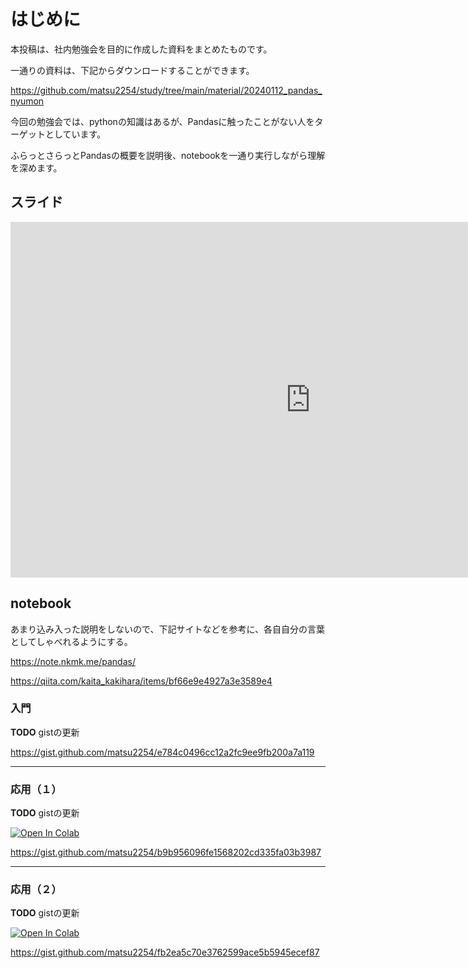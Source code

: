 # はじめに

本投稿は、社内勉強会を目的に作成した資料をまとめたものです。

一通りの資料は、下記からダウンロードすることができます。

https://github.com/matsu2254/study/tree/main/material/20240112_pandas_nyumon

今回の勉強会では、pythonの知識はあるが、Pandasに触ったことがない人をターゲットとしています。

ふらっとさらっとPandasの概要を説明後、notebookを一通り実行しながら理解を深めます。


## スライド

<iframe src="https://docs.google.com/presentation/d/e/2PACX-1vRPtS2uEfynKjvM5Pf9xAvuC5ABk-qcyESKs3YnZshTR6apZsUHEUSKUbvrtqAUddTR-dmfyji4NNo4/embed?start=false&loop=false&delayms=3000" frameborder="0" width="960" height="569" allowfullscreen="true" mozallowfullscreen="true" webkitallowfullscreen="true"></iframe>

## notebook

あまり込み入った説明をしないので、下記サイトなどを参考に、各自自分の言葉としてしゃべれるようにする。

https://note.nkmk.me/pandas/

https://qiita.com/kaita_kakihara/items/bf66e9e4927a3e3589e4


### 入門

**TODO** gistの更新

https://gist.github.com/matsu2254/e784c0496cc12a2fc9ee9fb200a7a119

---

### 応用（１）

**TODO** gistの更新

[![Open In Colab](https://colab.research.google.com/assets/colab-badge.svg)](http://colab.research.google.com/github/matsu2254/study/blob/main/material/20240112_pandas_nyumon/notebook/zissen1.ipynb)

https://gist.github.com/matsu2254/b9b956096fe1568202cd335fa03b3987

---

### 応用（２）

**TODO** gistの更新

[![Open In Colab](https://colab.research.google.com/assets/colab-badge.svg)](http://colab.research.google.com/github/matsu2254/study/blob/main/material/20240112_pandas_nyumon/notebook/zissen2.ipynb)

https://gist.github.com/matsu2254/fb2ea5c70e3762599ace5b5945ecef87

<!--
[![Open In Colab](https://colab.research.google.com/assets/colab-badge.svg)](https://colab.research.google.com/github/googlecolab/colabtools/blob/master/notebooks/colab-github-demo.ipynb)

-->
